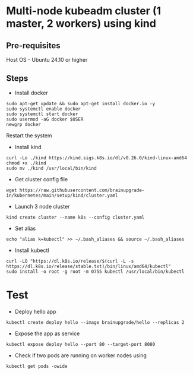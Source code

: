 # Multi-node kubeadm cluster (1 master, 2 workers) using kind
## Pre-requisites
Host OS - Ubuntu 24.10 or higher
## Steps
- Install docker

```
sudo apt-get update && sudo apt-get install docker.io -y
sudo systemctl enable docker
sudo systemctl start docker
sudo usermod -aG docker $USER
newgrp docker
```
Restart the system

- Install kind
```
curl -Lo ./kind https://kind.sigs.k8s.io/dl/v0.26.0/kind-linux-amd64
chmod +x ./kind
sudo mv ./kind /usr/local/bin/kind
```
- Get cluster config file

`wget https://raw.githubusercontent.com/brainupgrade-in/kubernetes/main/setup/kind/cluster.yaml`
- Launch 3 node cluster

`kind create cluster --name k8s --config cluster.yaml`
- Set alias 

`echo "alias k=kubectl" >> ~/.bash_aliases && source ~/.bash_aliases`

- Install kubectl
```
curl -LO "https://dl.k8s.io/release/$(curl -L -s https://dl.k8s.io/release/stable.txt)/bin/linux/amd64/kubectl"
sudo install -o root -g root -m 0755 kubectl /usr/local/bin/kubectl
```

# Test 
- Deploy hello app 

`kubectl create deploy hello --image brainupgrade/hello --replicas 2`
- Expose the app as service 

`kubectl expose deploy hello --port 80 --target-port 8080`
- Check if two pods are running on worker nodes using


`kubectl get pods -owide`

